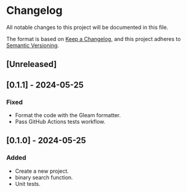 # Changelog

All notable changes to this project will be documented in this file.

The format is based on [Keep a Changelog](https://keepachangelog.com/en/1.1.0/),
and this project adheres to [Semantic Versioning](https://semver.org/spec/v2.0.0.html).

## [Unreleased]

## [0.1.1] - 2024-05-25

### Fixed

- Format the code with the Gleam formatter.
- Pass GitHub Actions tests workflow.

## [0.1.0] - 2024-05-25

### Added

- Create a new project.
- binary search function.
- Unit tests.
